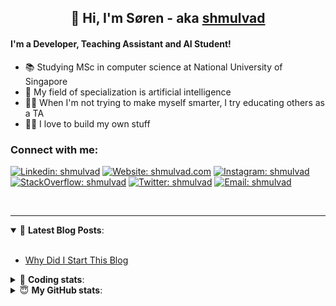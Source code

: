 <h2 align="center">
	👋 Hi, I'm Søren - aka <a href="https://shmulvad.com">shmulvad</a>
</h2>

#### I'm a Developer, Teaching Assistant and AI Student!
- 📚 Studying MSc in computer science at National University of Singapore
- 🧠 My field of specialization is artificial intelligence
- 👨‍🏫 When I'm not trying to make myself smarter, I try educating others as a TA
- 👨‍💻 I love to build my own stuff

### Connect with me:

[![Linkedin: shmulvad](https://img.shields.io/badge/shmulvad-blue?style=flat&logo=Linkedin&logoColor=white)][linkedin]
[![Website: shmulvad.com](https://img.shields.io/badge/shmulvad.com-47CCCC?&style=flat&logo=Google-Chrome&logoColor=white)][website]
[![Instagram: shmulvad](https://img.shields.io/badge/-@shmulvad-purple?style=flat&logo=Instagram&logoColor=white)][instagram]
[![StackOverflow: shmulvad](https://img.shields.io/badge/shmulvad-FE7A16?style=flat&logo=stack-overflow&logoColor=white)][stackOverflow]
[![Twitter: shmulvad](https://img.shields.io/badge/@shmulvad-1ca0f1?style=flat&logo=twitter&logoColor=white)][twitter]
[![Email: shmulvad](https://img.shields.io/badge/shmulvad-D14836?style=flat&logo=gmail&logoColor=white)][mail]

<br />

---

<details open>
 <summary>📕 <b>Latest Blog Posts</b>: </summary>

<br>

<!-- BLOG-POST-LIST:START -->
- [Why Did I Start This Blog](https://shmulvad.com/blog/why-did-start-this-blog)
<!-- BLOG-POST-LIST:END -->

</details>

<!-- --- -->

<details>
 <summary>🤖 <b>Coding stats</b>: </summary>

<br>

<!--START_SECTION:waka-->
**I'm a Night 🦉** 

```text
🌞 Morning    94 commits     ██░░░░░░░░░░░░░░░░░░░░░░░   8.05% 
🌆 Daytime    452 commits    █████████░░░░░░░░░░░░░░░░   38.7% 
🌃 Evening    396 commits    ████████░░░░░░░░░░░░░░░░░   33.9% 
🌙 Night      226 commits    ████░░░░░░░░░░░░░░░░░░░░░   19.35%

```


📊 **This Week I Spent My Time On** 

```text
💬 Programming Languages: 
Python                   12 hrs 22 mins      ██████████████░░░░░░░░░░░   57.93% 
Other                    2 hrs 58 mins       ███░░░░░░░░░░░░░░░░░░░░░░   13.9% 
Markdown                 1 hr 42 mins        ██░░░░░░░░░░░░░░░░░░░░░░░   7.97% 
XML                      1 hr 40 mins        ██░░░░░░░░░░░░░░░░░░░░░░░   7.88% 
Text                     1 hr 15 mins        █░░░░░░░░░░░░░░░░░░░░░░░░   5.92%

🔥 Editors: 
VS Code                  15 hrs 20 mins      ██████████████████░░░░░░░   71.83% 
Sublime Text             3 hrs 5 mins        ███░░░░░░░░░░░░░░░░░░░░░░   14.48% 
Zsh                      2 hrs 55 mins       ███░░░░░░░░░░░░░░░░░░░░░░   13.69%

🐱‍💻 Projects: 
knowledge-discovery-data-5 hrs 43 mins       ██████░░░░░░░░░░░░░░░░░░░   26.76% 
tsp                      4 hrs 28 mins       █████░░░░░░░░░░░░░░░░░░░░   20.98% 
Unknown Project          3 hrs 39 mins       ████░░░░░░░░░░░░░░░░░░░░░   17.11% 
overvaagning             2 hrs 1 min         ██░░░░░░░░░░░░░░░░░░░░░░░   9.45% 
overvaagning-sender      1 hr 42 mins        ██░░░░░░░░░░░░░░░░░░░░░░░   7.97%

```


 Last Updated on 18/11/2021
<!--END_SECTION:waka-->

</details>

<!-- --- -->

<details>
 <summary>😇 <b>My GitHub stats</b>: </summary>

<br>

<img align="left" alt="shmulvad's Github Stats" src="https://github-readme-stats.vercel.app/api?username=shmulvad&show_icons=true&hide_border=true" />

</details>



[website]: https://shmulvad.com
[twitter]: https://twitter.com/shmulvad
[linkedin]: https://linkedin.com/in/shmulvad
[instagram]: https://instagram.com/shmulvad
[stackOverflow]: https://stackoverflow.com/users/9248793/shmulvad
[mail]: mailto:shmulvad@gmail.com
[github]: https://github.com/shmulvad
